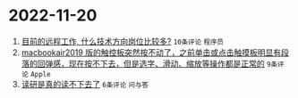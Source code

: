 # 2022-11-20

1. [目前的远程工作, 什么技术方向岗位比较多?](https://www.v2ex.com/t/896516) `10条评论` `程序员`
1. [macbookair2019 版的触控板突然按不动了，之前单击或点击触摸板明显有段落的回弹感，现在按不下去，但是选字、滑动、缩放等操作都是正常的](https://www.v2ex.com/t/896518) `9条评论` `Apple`
1. [读研是真的读不下去了](https://www.v2ex.com/t/896530) `6条评论` `问与答`
